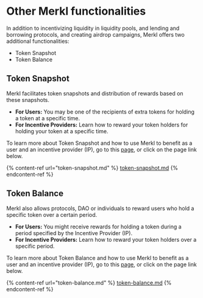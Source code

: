 # Other Merkl functionalities

In addition to incentivizing liquidity in liquidity pools, and lending and borrowing protocols, and creating airdrop campaigns, Merkl offers two additional functionalities: 
* Token Snapshot
* Token Balance

## Token Snapshot

Merkl facilitates token snapshots and distribution of rewards based on these snapshots.

* **For Users:** You may be one of the recipients of extra tokens for holding a token at a specific time.
* **For Incentive Providers:** Learn how to reward your token holders for holding your token at a specific time.

To learn more about Token Snapshot and how to use Merkl to benefit as a user and an incentive provider (IP), go to this [page](token-snapshot.md), or click on the page link below.

{% content-ref url="token-snapshot.md" %}
[token-snapshot.md](token-snapshot.md)
{% endcontent-ref %}

## Token Balance

Merkl also allows protocols, DAO or individuals to reward users who hold a specific token over a certain period.

* **For Users:** You might receive rewards for holding a token during a period specified by the Incentive Provider (IP).
* **For Incentive Providers:** Learn how to reward your token holders over a specific period.

To learn more about Token Balance and how to use Merkl to benefit as a user and an incentive provider (IP), go to this [page](token-balance.md), or click on the page link below.

{% content-ref url="token-balance.md" %}
[token-balance.md](token-balance.md)
{% endcontent-ref %}
